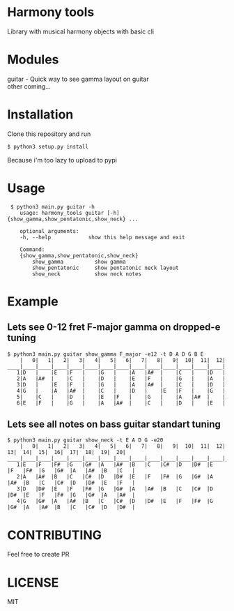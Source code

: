 # Harmony tools
Library with musical harmony objects with basic cli

# Modules
guitar - Quick way to see gamma layout on guitar  
other coming...

# Installation
Clone this repository and run
```sh
$ python3 setup.py install
```
Because i'm too lazy to upload to pypi

# Usage
     $ python3 main.py guitar -h
        usage: harmony_tools guitar [-h] {show_gamma,show_pentatonic,show_neck} ...

        optional arguments:
        -h, --help            show this help message and exit

        Command:
        {show_gamma,show_pentatonic,show_neck}
            show_gamma          show gamma
            show_pentatonic     show pentatonic neck layout
            show_neck           show neck notes
# Example
## Lets see 0-12 fret F-major gamma on dropped-e tuning
```
$ python3 main.py guitar show_gamma F_major -e12 -t D A D G B E
    |   0|   1|   2|   3|   4|   5|   6|   7|   8|   9|  10|  11|  12|
____|____|____|____|____|____|____|____|____|____|____|____|____|____|
   1|D   |    |E   |F   |    |G   |    |A   |A#  |    |C   |    |D   |
   2|A   |A#  |    |C   |    |D   |    |E   |F   |    |G   |    |A   |
   3|D   |    |E   |F   |    |G   |    |A   |A#  |    |C   |    |D   |
   4|G   |    |A   |A#  |    |C   |    |D   |    |E   |F   |    |G   |
   5|    |C   |    |D   |    |E   |F   |    |G   |    |A   |A#  |    |
   6|E   |F   |    |G   |    |A   |A#  |    |C   |    |D   |    |E   |
```

## Lets see all notes on bass guitar standart tuning
```
$ python3 main.py guitar show_neck -t E A D G -e20
    |   0|   1|   2|   3|   4|   5|   6|   7|   8|   9|  10|  11|  12|  13|  14|  15|  16|  17|  18|  19|  20|
____|____|____|____|____|____|____|____|____|____|____|____|____|____|____|____|____|____|____|____|____|____|
   1|E   |F   |F#  |G   |G#  |A   |A#  |B   |C   |C#  |D   |D#  |E   |F   |F#  |G   |G#  |A   |A#  |B   |C   |
   2|A   |A#  |B   |C   |C#  |D   |D#  |E   |F   |F#  |G   |G#  |A   |A#  |B   |C   |C#  |D   |D#  |E   |F   |
   3|D   |D#  |E   |F   |F#  |G   |G#  |A   |A#  |B   |C   |C#  |D   |D#  |E   |F   |F#  |G   |G#  |A   |A#  |
   4|G   |G#  |A   |A#  |B   |C   |C#  |D   |D#  |E   |F   |F#  |G   |G#  |A   |A#  |B   |C   |C#  |D   |D#  |
```


# CONTRIBUTING
Feel free to create PR


# LICENSE
MIT
